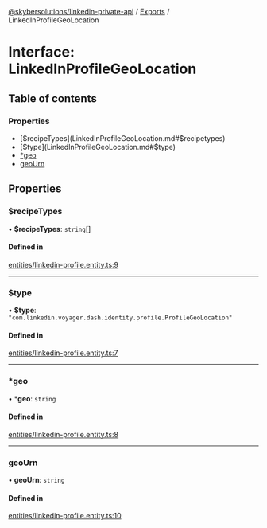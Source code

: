 [@skybersolutions/linkedin-private-api](../README.md) / [Exports](../modules.md) / LinkedInProfileGeoLocation

# Interface: LinkedInProfileGeoLocation

## Table of contents

### Properties

- [$recipeTypes](LinkedInProfileGeoLocation.md#$recipetypes)
- [$type](LinkedInProfileGeoLocation.md#$type)
- [*geo](LinkedInProfileGeoLocation.md#*geo)
- [geoUrn](LinkedInProfileGeoLocation.md#geourn)

## Properties

### $recipeTypes

• **$recipeTypes**: `string`[]

#### Defined in

[entities/linkedin-profile.entity.ts:9](https://github.com/SkyberSolutions/linkedin-private-api/blob/c247a0c/src/entities/linkedin-profile.entity.ts#L9)

___

### $type

• **$type**: ``"com.linkedin.voyager.dash.identity.profile.ProfileGeoLocation"``

#### Defined in

[entities/linkedin-profile.entity.ts:7](https://github.com/SkyberSolutions/linkedin-private-api/blob/c247a0c/src/entities/linkedin-profile.entity.ts#L7)

___

### *geo

• ***geo**: `string`

#### Defined in

[entities/linkedin-profile.entity.ts:8](https://github.com/SkyberSolutions/linkedin-private-api/blob/c247a0c/src/entities/linkedin-profile.entity.ts#L8)

___

### geoUrn

• **geoUrn**: `string`

#### Defined in

[entities/linkedin-profile.entity.ts:10](https://github.com/SkyberSolutions/linkedin-private-api/blob/c247a0c/src/entities/linkedin-profile.entity.ts#L10)
